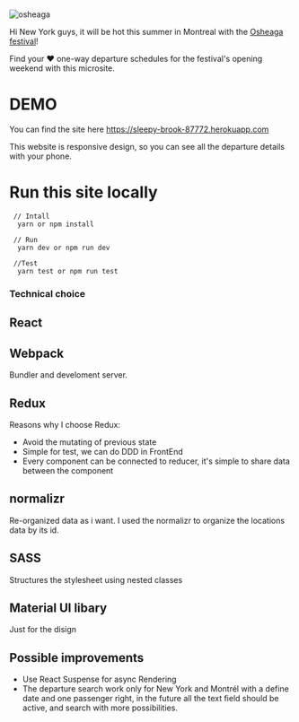#
![osheaga](https://cloud.githubusercontent.com/assets/1574577/12971188/13471bd0-d066-11e5-8729-f0ca5375752e.png)

Hi New York guys, it will be hot this summer in Montreal with the [Osheaga festival](http://www.osheaga.com/)! 

Find your ❤️ one-way departure schedules for the festival's opening weekend with this microsite.

# DEMO
You can find the site here https://sleepy-brook-87772.herokuapp.com

This website is responsive design, so you can see all the departure details with your phone.

# Run this site locally

```
 // Intall
  yarn or npm install

 // Run
  yarn dev or npm run dev

 //Test
  yarn test or npm run test
```

### Technical choice

## React


## Webpack

Bundler and develoment server.

## Redux
Reasons why I choose Redux:
* Avoid the mutating of previous state
* Simple for test, we can do DDD in FrontEnd
* Every component can be connected to reducer, it's simple to share data between the component

## normalizr
Re-organized data as i want. I used the normalizr to organize the locations data by its id.

## SASS

Structures the stylesheet using nested classes

## Material UI libary

Just for the disign

## Possible improvements

* Use React Suspense for async Rendering
* The departure search work only for New York and Montrél with a define date and one passenger right, in the future all the text field should be active, and search with more possibilities.